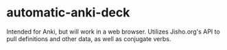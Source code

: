 # automatic-anki-deck
Intended for Anki, but will work in a web browser. Utilizes Jisho.org's API to pull definitions and other data, as well as conjugate verbs.
